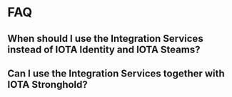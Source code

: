 # FAQ

## When should I use the Integration Services instead of IOTA Identity and IOTA Steams?

## Can I use the Integration Services together with IOTA Stronghold?

